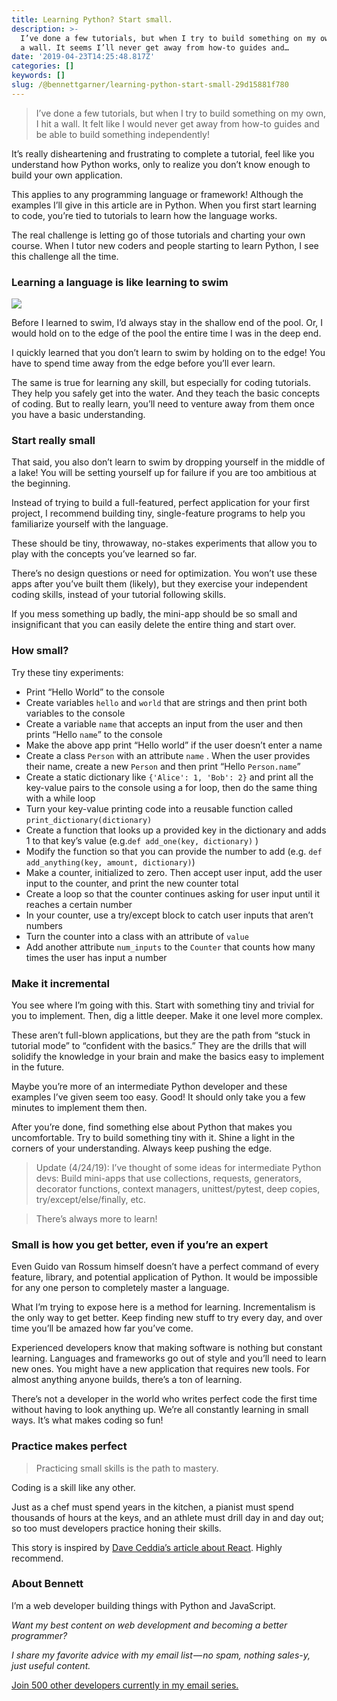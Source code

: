 ```yaml
---
title: Learning Python? Start small.
description: >-
  I’ve done a few tutorials, but when I try to build something on my own, I hit
  a wall. It seems I’ll never get away from how-to guides and…
date: '2019-04-23T14:25:48.817Z'
categories: []
keywords: []
slug: /@bennettgarner/learning-python-start-small-29d15881f780
---
```


> I’ve done a few tutorials, but when I try to build something on my own, I hit a wall. It felt like I would never get away from how-to guides and be able to build something independently!

It’s really disheartening and frustrating to complete a tutorial, feel like you understand how Python works, only to realize you don’t know enough to build your own application.

This applies to any programming language or framework! Although the examples I’ll give in this article are in Python. When you first start learning to code, you’re tied to tutorials to learn how the language works.

The real challenge is letting go of those tutorials and charting your own course. When I tutor new coders and people starting to learn Python, I see this challenge all the time.

### Learning a language is like learning to swim

![](/Users/bennettgarner/Repos/medium-export-4b46aa4e91f20dbf349cd1ed9133a2978c8dcbbd9f7d7b84cef20f84ed36ffda/posts/md_1643327843943/img/1__IglA9L2UVxxFB37dN8bydA.jpeg)

Before I learned to swim, I’d always stay in the shallow end of the pool. Or, I would hold on to the edge of the pool the entire time I was in the deep end.

I quickly learned that you don’t learn to swim by holding on to the edge! You have to spend time away from the edge before you’ll ever learn.

The same is true for learning any skill, but especially for coding tutorials. They help you safely get into the water. And they teach the basic concepts of coding. But to really learn, you’ll need to venture away from them once you have a basic understanding.

### Start really small

That said, you also don’t learn to swim by dropping yourself in the middle of a lake! You will be setting yourself up for failure if you are too ambitious at the beginning.

Instead of trying to build a full-featured, perfect application for your first project, I recommend building tiny, single-feature programs to help you familiarize yourself with the language.

These should be tiny, throwaway, no-stakes experiments that allow you to play with the concepts you’ve learned so far.

There’s no design questions or need for optimization. You won’t use these apps after you’ve built them (likely), but they exercise your independent coding skills, instead of your tutorial following skills.

If you mess something up badly, the mini-app should be so small and insignificant that you can easily delete the entire thing and start over.

### How small?

Try these tiny experiments:

*   Print “Hello World” to the console
*   Create variables `hello` and `world` that are strings and then print both variables to the console
*   Create a variable `name` that accepts an input from the user and then prints “Hello `name`” to the console
*   Make the above app print “Hello world” if the user doesn’t enter a name
*   Create a class `Person` with an attribute `name` . When the user provides their name, create a new `Person` and then print “Hello `Person.name`”
*   Create a static dictionary like `{'Alice': 1, 'Bob': 2}` and print all the key-value pairs to the console using a for loop, then do the same thing with a while loop
*   Turn your key-value printing code into a reusable function called `print_dictionary(dictionary)`
*   Create a function that looks up a provided key in the dictionary and adds 1 to that key’s value (e.g.`def add_one(key, dictionary)` )
*   Modify the function so that you can provide the number to add (e.g. `def add_anything(key, amount, dictionary)`)
*   Make a counter, initialized to zero. Then accept user input, add the user input to the counter, and print the new counter total
*   Create a loop so that the counter continues asking for user input until it reaches a certain number
*   In your counter, use a try/except block to catch user inputs that aren’t numbers
*   Turn the counter into a class with an attribute of `value`
*   Add another attribute `num_inputs` to the `Counter` that counts how many times the user has input a number

### Make it incremental

You see where I’m going with this. Start with something tiny and trivial for you to implement. Then, dig a little deeper. Make it one level more complex.

These aren’t full-blown applications, but they are the path from “stuck in tutorial mode” to “confident with the basics.” They are the drills that will solidify the knowledge in your brain and make the basics easy to implement in the future.

Maybe you’re more of an intermediate Python developer and these examples I’ve given seem too easy. Good! It should only take you a few minutes to implement them then.

After you’re done, find something else about Python that makes you uncomfortable. Try to build something tiny with it. Shine a light in the corners of your understanding. Always keep pushing the edge.

> Update (4/24/19): I’ve thought of some ideas for intermediate Python devs: Build mini-apps that use collections, requests, generators, decorator functions, context managers, unittest/pytest, deep copies, try/except/else/finally, etc.

> There’s always more to learn!

### Small is how you get better, even if you’re an expert

Even Guido van Rossum himself doesn’t have a perfect command of every feature, library, and potential application of Python. It would be impossible for any one person to completely master a language.

What I’m trying to expose here is a method for learning. Incrementalism is the only way to get better. Keep finding new stuff to try every day, and over time you’ll be amazed how far you’ve come.

Experienced developers know that making software is nothing but constant learning. Languages and frameworks go out of style and you’ll need to learn new ones. You might have a new application that requires new tools. For almost anything anyone builds, there’s a ton of learning.

There’s not a developer in the world who writes perfect code the first time without having to look anything up. We’re all constantly learning in small ways. It’s what makes coding so fun!

### Practice makes perfect

> Practicing small skills is the path to mastery.

Coding is a skill like any other.

Just as a chef must spend years in the kitchen, a pianist must spend thousands of hours at the keys, and an athlete must drill day in and day out; so too must developers practice honing their skills.

This story is inspired by [Dave Ceddia’s article about React](https://daveceddia.com/learning-react-start-small/). Highly recommend.

### About Bennett

I’m a web developer building things with Python and JavaScript.

_Want my best content on web development and becoming a better programmer?_

_I share my favorite advice with my email list — no spam, nothing sales-y, just useful content._

[Join 500 other developers currently in my email series.](https://sunny-architect-5371.ck.page/0a60026a5d)